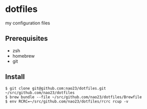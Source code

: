 # dotfiles
my configuration files 

## Prerequisites
* zsh
* homebrew
* git

## Install

```shell
$ git clone git@github.com:nao23/dotfiles.git ~/src/github.com/nao23/dotfiles
$ brew bundle --file ~/src/github.com/nao23/dotfiles/Brewfile
$ env RCRC=~/src/github.com/nao23/dotfiles/rcrc rcup -v
```
